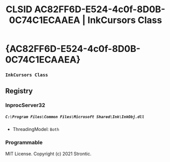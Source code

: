 ﻿---
title: "CLSID AC82FF6D-E524-4c0f-8D0B-0C74C1ECAAEA | InkCursors Class"
excerpt: What is COM-Object CLSID AC82FF6D-E524-4c0f-8D0B-0C74C1ECAAEA?
---

# {AC82FF6D-E524-4c0f-8D0B-0C74C1ECAAEA}

### `InkCursors Class`

## Registry


### InprocServer32

##### `C:\Program Files\Common Files\Microsoft Shared\Ink\InkObj.dll`
* ThreadingModel: `Both`

### Programmable


MIT License. Copyright (c) 2021 Strontic.


